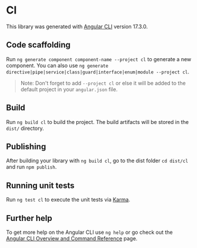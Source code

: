 # Cl

This library was generated with [Angular CLI](https://github.com/angular/angular-cli) version 17.3.0.

## Code scaffolding

Run `ng generate component component-name --project cl` to generate a new component. You can also use `ng generate directive|pipe|service|class|guard|interface|enum|module --project cl`.
> Note: Don't forget to add `--project cl` or else it will be added to the default project in your `angular.json` file. 

## Build

Run `ng build cl` to build the project. The build artifacts will be stored in the `dist/` directory.

## Publishing

After building your library with `ng build cl`, go to the dist folder `cd dist/cl` and run `npm publish`.

## Running unit tests

Run `ng test cl` to execute the unit tests via [Karma](https://karma-runner.github.io).

## Further help

To get more help on the Angular CLI use `ng help` or go check out the [Angular CLI Overview and Command Reference](https://angular.io/cli) page.
